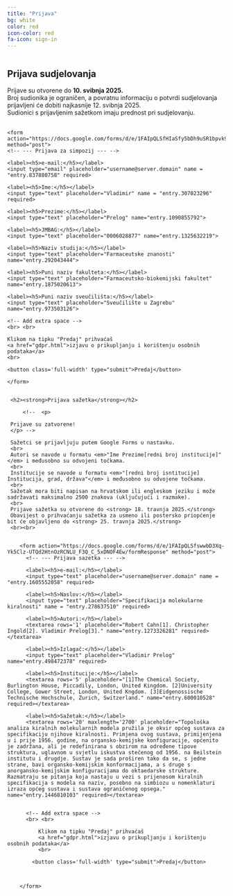 ```yaml
---
title: "Prijava"
bg: white
color: red
icon-color: red
fa-icon: sign-in
---
```


<div class="row">
  <div class="column" style="float:center">
    <h2><strong>Prijava sudjelovanja</strong></h2>
     <!-- Prijave su zatvorene!
     <br>
     <br> -->     
    Prijave su otvorene do <strong>10. svibnja 2025.</strong>
    <br>
    Broj sudionika je ograničen, a povratnu informaciju o potvrdi sudjelovanja prijavljeni će dobiti najkasnije 12. svibnja 2025.
    <br>
    Sudionici s prijavljenim sažetkom imaju prednost pri sudjelovanju. 
    <br> <br>

    <form action="https://docs.google.com/forms/d/e/1FAIpQLSfHIaSfy5bDh9uSR1bpvk9fRYNFm5ArXACm_WymdsHmLEcypA/formResponse" method="post">
    <!-- --- Prijava za simpozij --- -->
          
    <label><h5>e-mail:</h5></label>
    <input type="email" placeholder="username@server.domain" name = "entry.837880758" required>
    
    <label><h5>Ime:</h5></label>
    <input type="text" placeholder="Vladimir" name = "entry.307023296" required>
          
    <label><h5>Prezime:</h5></label>
    <input type="text" placeholder="Prelog" name="entry.1090855792">

    <label><h5>JMBAG:</h5></label>
    <input type="text" placeholder="0006028877" name="entry.1325632219">

    <label><h5>Naziv studija:</h5></label>
    <input type="text" placeholder="Farmaceutske znanosti" name="entry.292043444">

    <label><h5>Puni naziv fakulteta:</h5></label>
    <input type="text" placeholder="Farmaceutsko-biokemijski fakultet" name="entry.1875020613">

    <label><h5>Puni naziv sveučilišta:</h5></label>
    <input type="text" placeholder="Sveučilište u Zagrebu" name="entry.973503126">

    <!-- Add extra space -->
    <br> <br> 

    Klikom na tipku "Predaj" prihvaćaš 
    <a href="gdpr.html">izjavu o prikupljanju i korištenju osobnih podataka</a>
    <br>
           
    <button class='full-width' type="submit">Predaj</button>
          
    </form>



  </div>


  <div class="column" style="float:center">
    
     <h2><strong>Prijava sažetka</strong></h2>

         <!--  <p>

     Prijave su zatvorene!
     </p> -->

     Sažetci se prijavljuju putem Google Forms u nastavku. 
     <br>
     Autori se navode u formatu <em>"Ime Prezime[redni broj institucije]"</em> i međusobno su odvojeni točkama. 
     <br>
     Institucije se navode u formatu <em>"[redni broj isntitucije] Institucija, grad, država"</em> i međusobno su odvojene točkama. 
     <br>
     Sažetak mora biti napisan na hrvatskom ili engleskom jeziku i može sadržavati maksimalno 2500 znakova (uključujući i razmake).
     <br>
     Prijave sažetka su otvorene do <strong> 18. travnja 2025.</strong>
     Obavijest o prihvaćanju sažetka za usmeno ili postersko priopćenje bit će objavljeno do <strong> 25. travnja 2025.</strong>
     <br><br>


        <form action="https://docs.google.com/forms/d/e/1FAIpQLSfswwbD3Xq-Yk5Clz-UTQd2HtnOzRCNLU_F3Q_C_5xDNOF4Ew/formResponse" method="post">
          <!-- --- Prijava sazetka --- -->
          
          <label><h5>e-mail:</h5></label>
          <input type="text" placeholder="username@server.domain" name = "entry.1605552058" required>
          
          <label><h5>Naslov:</h5></label>
          <input type="text" placeholder="Specifikacija molekularne kiralnosti" name = "entry.278637510" required>
          
          <label><h5>Autori:</h5></label>
          <textarea rows='1' placeholder="Robert Cahn[1]. Christopher Ingold[2]. Vladimir Prelog[3]." name="entry.1273326281" required></textarea>

          <label><h5>Izlagač:</h5></label>
          <input type="text" placeholder="Vladimir Prelog" name="entry.498472378" required>

          <label><h5>Institucije:</h5></label>
          <textarea rows='5' placeholder="[1]The Chemical Society, Burlington House, Piccadily, London, United Kingdom. [2]University College, Gower Street, London, United Kngdom. [3]Eidgenossische Technische Hochschule, Zurich, Switzerland." name="entry.600010528" required></textarea>

          <label><h5>Sažetak:</h5></label>
          <textarea rows='20' maxlength='2700' placeholder="Topološka analiza kiralnih molekularnih modela pružila je okvir općeg sustava za specifikaciju njihove kiralnosti. Primjena ovog sustava, primijenjena u i prije 1956. godine, na organsko-kemijske konfiguracije, općenito je zadržana, ali je redefinirana s obzirom na određene tipove struktura, uglavnom u svjetlu iskustva stečenog od 1956. na Beilstein institutu i drugdje. Sustav je sada proširen tako da se, s jedne strane, bavi organsko-kemijskim konformacijama, a s druge s anorgansko-kemijskim konfiguracijama do oktaedarske strukture. Razmatraju se pitanja koja nastaju u vezi s prijenosom kiralnih specifikacija s modela na naziv, posebno na simbiozu u nomenklaturi izraza općeg sustava i sustava ograničenog opsega." name="entry.1446810103" required></textarea>


          <!-- Add extra space -->
          <br> <br> 

              Klikom na tipku "Predaj" prihvaćaš 
              <a href="gdpr.html">izjavu o prikupljanju i korištenju osobnih podataka</a>
              <br>
           
            <button class='full-width' type="submit">Predaj</button>


          
        </form>

  </div>


</div>


<!--
<h4><strong>Prijave su zatvorene</strong></h4> 
-->




